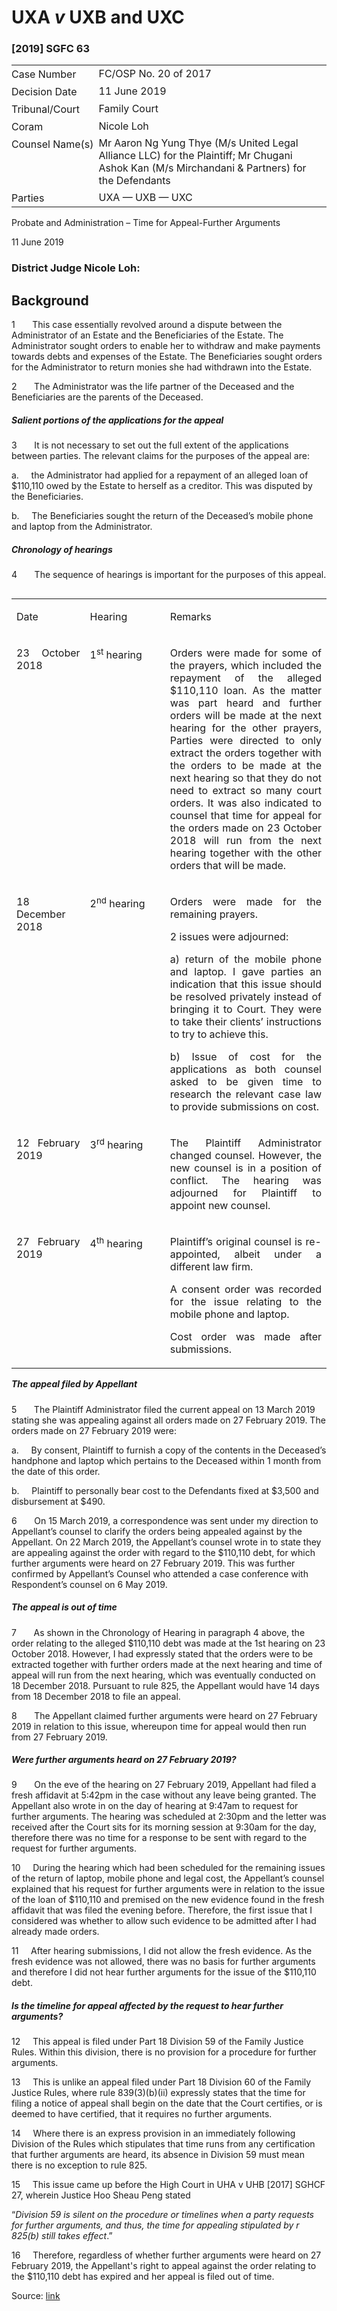 <style>.footnotes::before { content: "Footnotes:"; }</style>
# UXA _v_ UXB and UXC  

### \[2019\] SGFC 63

<table id="info-table"><tbody><tr class="info-row"><td class="txt-label" style="padding: 4px 0px; white-space: nowrap" valign="top">Case Number</td><td class="txt-body">FC/OSP No. 20 of 2017</td></tr><tr class="info-row"><td class="txt-label" style="padding: 4px 0px; white-space: nowrap" valign="top">Decision Date</td><td class="txt-body">11 June 2019</td></tr><tr class="info-row"><td class="txt-label" style="padding: 4px 0px; white-space: nowrap" valign="top">Tribunal/Court</td><td class="txt-body">Family Court</td></tr><tr class="info-row"><td class="txt-label" style="padding: 4px 0px; white-space: nowrap" valign="top">Coram</td><td class="txt-body">Nicole Loh</td></tr><tr class="info-row"><td class="txt-label" style="padding: 4px 0px; white-space: nowrap" valign="top">Counsel Name(s)</td><td class="txt-body">Mr Aaron Ng Yung Thye (M/s United Legal Alliance LLC) for the Plaintiff; Mr Chugani Ashok Kan (M/s Mirchandani &amp; Partners) for the Defendants</td></tr><tr class="info-row"><td class="txt-label" style="padding: 4px 0px; white-space: nowrap" valign="top">Parties</td><td class="txt-body">UXA — UXB — UXC</td></tr></tbody></table>

Probate and Administration – Time for Appeal-Further Arguments

11 June 2019

### District Judge Nicole Loh:

## Background

1       This case essentially revolved around a dispute between the Administrator of an Estate and the Beneficiaries of the Estate. The Administrator sought orders to enable her to withdraw and make payments towards debts and expenses of the Estate. The Beneficiaries sought orders for the Administrator to return monies she had withdrawn into the Estate.

2       The Administrator was the life partner of the Deceased and the Beneficiaries are the parents of the Deceased.

##### Salient portions of the applications for the appeal

3       It is not necessary to set out the full extent of the applications between parties. The relevant claims for the purposes of the appeal are:

a.     the Administrator had applied for a repayment of an alleged loan of $110,110 owed by the Estate to herself as a creditor. This was disputed by the Beneficiaries.

b.     The Beneficiaries sought the return of the Deceased’s mobile phone and laptop from the Administrator.

##### Chronology of hearings

4       The sequence of hearings is important for the purposes of this appeal.

<table align="left" cellpadding="0" cellspacing="0" class="Judg-2-tblr" frame="all" pgwide="1"><colgroup><col width="23.32%"> <col width="25.46%"> <col width="51.22%"> </colgroup><tbody><tr><td align="left" class="br" rowspan="1" valign="top"><p align="justify" class="Table-Para-1">Date</p></td><td align="left" class="br" rowspan="1" valign="top"><p align="justify" class="Table-Para-1">Hearing</p></td><td align="left" class="b" rowspan="1" valign="top"><p align="justify" class="Table-Para-1">Remarks</p></td></tr><tr><td align="left" class="br" rowspan="1" valign="top"><p align="justify" class="Table-Para-1">23 October 2018</p></td><td align="left" class="br" rowspan="1" valign="top"><p align="justify" class="Table-Para-1">1<sup>st</sup> hearing</p></td><td align="left" class="b" rowspan="1" valign="top"><p align="justify" class="Table-Para-1">Orders were made for some of the prayers, which included the repayment of the alleged $110,110 loan. As the matter was part heard and further orders will be made at the next hearing for the other prayers, Parties were directed to only extract the orders together with the orders to be made at the next hearing so that they do not need to extract so many court orders. It was also indicated to counsel that time for appeal for the orders made on 23 October 2018 will run from the next hearing together with the other orders that will be made.</p></td></tr><tr><td align="left" class="br" rowspan="1" valign="top"><p align="justify" class="Table-Para-1">18 December 2018</p></td><td align="left" class="br" rowspan="1" valign="top"><p align="justify" class="Table-Para-1">2<sup>nd</sup> hearing</p></td><td align="left" class="b" rowspan="1" valign="top"><p align="justify" class="Table-Para-1">Orders were made for the remaining prayers.</p><p align="justify" class="Table-Para-1">2 issues were adjourned:</p><p align="justify" class="Table-Para-1">a) return of the mobile phone and laptop. I gave parties an indication that this issue should be resolved privately instead of bringing it to Court. They were to take their clients’ instructions to try to achieve this.</p><p align="justify" class="Table-Para-1">b) Issue of cost for the applications as both counsel asked to be given time to research the relevant case law to provide submissions on cost.</p></td></tr><tr><td align="left" class="br" rowspan="1" valign="top"><p align="justify" class="Table-Para-1">12 February 2019</p></td><td align="left" class="br" rowspan="1" valign="top"><p align="justify" class="Table-Para-1">3<sup>rd</sup> hearing</p></td><td align="left" class="b" rowspan="1" valign="top"><p align="justify" class="Table-Para-1">The Plaintiff Administrator changed counsel. However, the new counsel is in a position of conflict. The hearing was adjourned for Plaintiff to appoint new counsel.</p></td></tr><tr><td align="left" class="r" rowspan="1" valign="top"><p align="justify" class="Table-Para-1">27 February 2019</p></td><td align="left" class="r" rowspan="1" valign="top"><p align="justify" class="Table-Para-1">4<sup>th</sup> hearing</p></td><td align="left" class="" rowspan="1" valign="top"><p align="justify" class="Table-Para-1">Plaintiff’s original counsel is re-appointed, albeit under a different law firm.</p><p align="justify" class="Table-Para-1">A consent order was recorded for the issue relating to the mobile phone and laptop.</p><p align="justify" class="Table-Para-1">Cost order was made after submissions.</p></td></tr></tbody></table>

  
  

##### The appeal filed by Appellant

5       The Plaintiff Administrator filed the current appeal on 13 March 2019 stating she was appealing against all orders made on 27 February 2019. The orders made on 27 February 2019 were:

a.     By consent, Plaintiff to furnish a copy of the contents in the Deceased’s handphone and laptop which pertains to the Deceased within 1 month from the date of this order.

b.     Plaintiff to personally bear cost to the Defendants fixed at $3,500 and disbursement at $490.

6       On 15 March 2019, a correspondence was sent under my direction to Appellant’s counsel to clarify the orders being appealed against by the Appellant. On 22 March 2019, the Appellant’s counsel wrote in to state they are appealing against the order with regard to the $110,110 debt, for which further arguments were heard on 27 February 2019. This was further confirmed by Appellant’s Counsel who attended a case conference with Respondent’s counsel on 6 May 2019.

##### The appeal is out of time

7       As shown in the Chronology of Hearing in paragraph 4 above, the order relating to the alleged $110,110 debt was made at the 1st hearing on 23 October 2018. However, I had expressly stated that the orders were to be extracted together with further orders made at the next hearing and time of appeal will run from the next hearing, which was eventually conducted on 18 December 2018. Pursuant to rule 825, the Appellant would have 14 days from 18 December 2018 to file an appeal.

8       The Appellant claimed further arguments were heard on 27 February 2019 in relation to this issue, whereupon time for appeal would then run from 27 February 2019.

##### Were further arguments heard on 27 February 2019?

9       On the eve of the hearing on 27 February 2019, Appellant had filed a fresh affidavit at 5:42pm in the case without any leave being granted. The Appellant also wrote in on the day of hearing at 9:47am to request for further arguments. The hearing was scheduled at 2:30pm and the letter was received after the Court sits for its morning session at 9:30am for the day, therefore there was no time for a response to be sent with regard to the request for further arguments.

10     During the hearing which had been scheduled for the remaining issues of the return of laptop, mobile phone and legal cost, the Appellant’s counsel explained that his request for further arguments were in relation to the issue of the loan of $110,110 and premised on the new evidence found in the fresh affidavit that was filed the evening before. Therefore, the first issue that I considered was whether to allow such evidence to be admitted after I had already made orders.

11     After hearing submissions, I did not allow the fresh evidence. As the fresh evidence was not allowed, there was no basis for further arguments and therefore I did not hear further arguments for the issue of the $110,110 debt.

##### Is the timeline for appeal affected by the request to hear further arguments?

12     This appeal is filed under Part 18 Division 59 of the Family Justice Rules. Within this division, there is no provision for a procedure for further arguments.

13     This is unlike an appeal filed under Part 18 Division 60 of the Family Justice Rules, where rule 839(3)(b)(ii) expressly states that the time for filing a notice of appeal shall begin on the date that the Court certifies, or is deemed to have certified, that it requires no further arguments.

14     Where there is an express provision in an immediately following Division of the Rules which stipulates that time runs from any certification that further arguments are heard, its absence in Division 59 must mean there is no exception to rule 825.

15     This issue came up before the High Court in UHA v UHB <span class="citation">\[2017\] SGHCF 27</span>, wherein Justice Hoo Sheau Peng stated

“_Division 59 is silent on the procedure or timelines when a party requests for further arguments, and thus, the time for appealing stipulated by r 825(b) still takes effect_.”

16     Therefore, regardless of whether further arguments were heard on 27 February 2019, the Appellant's right to appeal against the order relating to the $110,110 debt has expired and her appeal is filed out of time.


Source: [link](https://www.lawnet.sg:443/lawnet/web/lawnet/free-resources?p_p_id=freeresources_WAR_lawnet3baseportlet&p_p_lifecycle=1&p_p_state=normal&p_p_mode=view&_freeresources_WAR_lawnet3baseportlet_action=openContentPage&_freeresources_WAR_lawnet3baseportlet_docId=%2FJudgment%2F23249-SSP.xml)